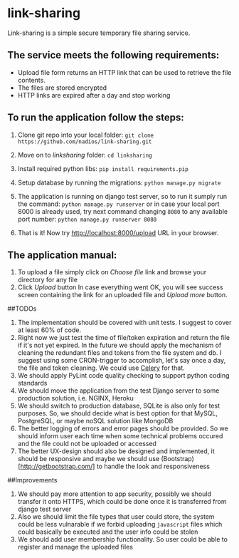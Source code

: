# link-sharing
Link-sharing is a simple secure temporary file sharing service.

## The service meets the following requirements:
* Upload file form returns an HTTP link that can be used to retrieve the file contents.
* The files are stored encrypted
* HTTP links are expired after a day and stop working

## To run the application follow the steps:
1. Clone git repo into your local folder:
`git clone https://github.com/nadios/link-sharing.git`

2. Move on to *linksharing* folder:
`cd linksharing`

3. Install required python libs:
`pip install requirements.pip`

4. Setup database by running the migrations:
`python manage.py migrate`

4. The application is running on django test server, so to run it sumply run the command:
`python manage.py runserver`
or in case your local port 8000 is already used, try next command changing `8080` to any available port number:
`python manage.py runserver 8080`

5. That is it! Now try [http://localhost:8000/upload](http://localhost:8000/upload) URL in your browser.

## The application manual:
1. To upload a file simply click on *Choose file* link and browse your directory for any file
2. Click *Upload* button
In case everything went OK, you will see success screen containing the link for an uploaded file and *Upload more* button.

##TODOs
1. The implementation should be covered with unit tests. I suggest to cover at least 60% of code.
2. Right now we just test the time of file/token expiration and return the file if it's not yet expired.
In the future we should apply the mechanism of cleaning the redundant files and tokens from the file system and db.
I suggest using some CRON-trigger to accomplish, let's say once a day, the file and token cleaning.
We could use [Celery](http://www.celeryproject.org/) for that.
3. We should apply PyLint code quality checking to support python coding standards
4. We should move the application from the test Django server to some production solution, i.e. NGINX, Heroku
5. We should switch to production database, SQLite is also only for test purposes. So, we should decide what is best option for that MySQL, PostgreSQL, or maybe noSQL solution like MongoDB
6. The better logging of errors and error pages should be provided. So we should inform user each time when some technical problems occured and the file could not be uploaded or accessed
7. The better UX-design should also be designed and implemented, it should be responsive and maybe we should use (Bootstrap)[http://getbootstrap.com/] to handle the look and responsiveness

##Improvements
1. We should pay more attention to app security, possibly we should transfer it onto HTTPS, which could be done once it is transferred from django test server
2. Also we should limit the file types that user could store, the system could be less vulnarable if we forbid uploading `javascript` files which could basically be executed and the user info could be stolen
3. We should add user membership functionality. So user could be able to register and manage the uploaded files
